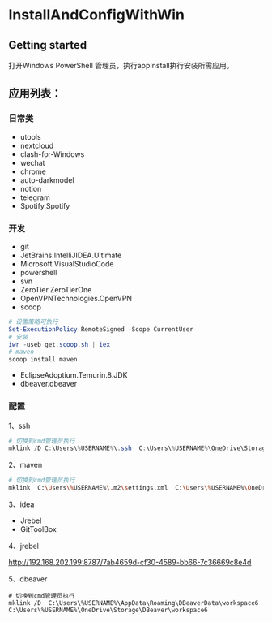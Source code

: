 # InstallAndConfigWithWin



## Getting started

打开Windows PowerShell 管理员，执行appInstall执行安装所需应用。
## 应用列表：
### 日常类

- utools
- nextcloud
- clash-for-Windows
- wechat
- chrome
- auto-darkmodel
- notion
- telegram
- Spotify.Spotify

### 开发

- git
- JetBrains.IntelliJIDEA.Ultimate
- Microsoft.VisualStudioCode
- powershell
- svn
- ZeroTier.ZeroTierOne
- OpenVPNTechnologies.OpenVPN
- scoop

```powershell
# 设置策略可执行
Set-ExecutionPolicy RemoteSigned -Scope CurrentUser
# 安装
iwr -useb get.scoop.sh | iex
# maven
scoop install maven
```

- EclipseAdoptium.Temurin.8.JDK
- dbeaver.dbeaver

### 配置

1、ssh

```powershell
# 切换到cmd管理员执行
mklink /D C:\Users\%USERNAME%\.ssh  C:\Users\%USERNAME%\OneDrive\Storage\SSH
```

2、maven

```bash
# 切换到cmd管理员执行
mklink  C:\Users\%USERNAME%\.m2\settings.xml  C:\Users\%USERNAME%\OneDrive\Storage\MAVEN\settings.xml
```

3、idea

- Jrebel
- GitToolBox

4、jrebel

http://192.168.202.199:8787/7ab4659d-cf30-4589-bb66-7c36669c8e4d

5、dbeaver
```
# 切换到cmd管理员执行
mklink /D  C:\Users\%USERNAME%\AppData\Roaming\DBeaverData\workspace6  C:\Users\%USERNAME%\OneDrive\Storage\DBeaver\workspace6
```
